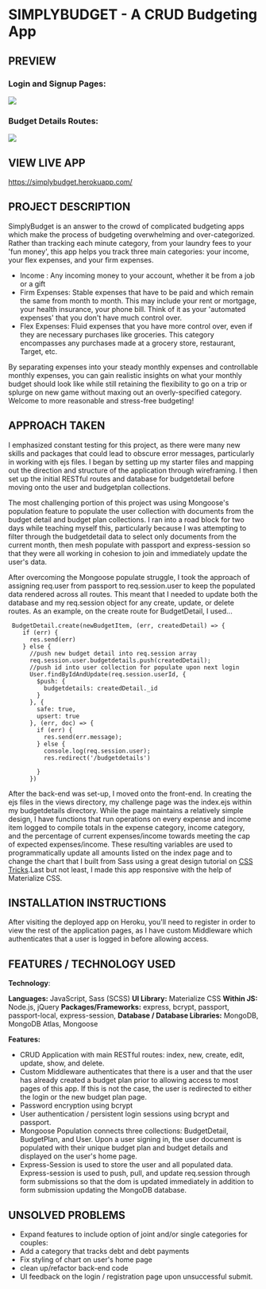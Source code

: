 # SIMPLYBUDGET - A CRUD Budgeting App

## PREVIEW
### Login and Signup Pages:
![](./secondary-readmes/preview-images/log-in-page.gif)

### Budget Details Routes:
![](./secondary-readmes/preview-images/budget-summary.gif)
## VIEW LIVE APP
https://simplybudget.herokuapp.com/

## PROJECT DESCRIPTION
SimplyBudget is an answer to the crowd of complicated budgeting apps which make the process of budgeting overwhelming and over-categorized. Rather than tracking each minute category, from your laundry fees to your 
'fun money', this app helps you track three main categories: your income, your flex expenses, and your firm expenses. 

* Income : Any incoming money to your account, whether it be from a job or a gift
* Firm Expenses: Stable expenses that have to be paid and which remain the same from month to month. This may include your rent or mortgage, your health insurance, your phone bill. Think of it as your 'automated expenses' that you don't have much control over. 
* Flex Expenses: Fluid expenses that you have more control over, even if they are necessary purchases like groceries. This category encompasses any purchases made at a grocery store, restaurant, Target, etc.

By separating expenses into your steady monthly expenses and controllable monthly expenses, you can gain realistic insights on what your monthly budget should look like while still retaining the flexibility to go on a trip or splurge on new game without maxing out an overly-specified category. Welcome to more reasonable and stress-free budgeting!

## APPROACH TAKEN

I emphasized constant testing for this project, as there were many new skills and packages that could lead to obscure error messages, particularly in working with ejs files. I began by setting up my starter files and mapping out the direction and structure of the application through wireframing. I then set up the initial RESTful routes and database for budgetdetail before moving onto the user and budgetplan collections.

The most challenging portion of this project was using Mongoose's population feature to populate the user collection with documents from the budget detail and budget plan collections. I ran into a road block for two days while teaching myself this, particularly because I was attempting to filter through the budgetdetail data to select only documents from the current month, then mesh populate with passport and express-session so that they were all working in cohesion to join and immediately update the user's data. 

After overcoming the Mongoose populate struggle, I took the approach of assigning req.user from passport to req.session.user to keep the populated data rendered across all routes. This meant that I needed to update both the database and my req.session object for any create, update, or delete routes. As an example, on the create route for BudgetDetail, I used...

```
 BudgetDetail.create(newBudgetItem, (err, createdDetail) => {
    if (err) {
      res.send(err)
    } else {
      //push new budget detail into req.session array
      req.session.user.budgetdetails.push(createdDetail);
      //push id into user collection for populate upon next login
      User.findByIdAndUpdate(req.session.userId, {
        $push: {
          budgetdetails: createdDetail._id
        }
      }, {
        safe: true,
        upsert: true
      }, (err, doc) => {
        if (err) {
          res.send(err.message);
        } else {
          console.log(req.session.user);
          res.redirect('/budgetdetails')

        }
      })

```
After the back-end was set-up, I moved onto the front-end. In creating the ejs files in the views directory, my challenge page was the index.ejs within my budgetdetails directory. While the page maintains a relatively simple design, I have functions that run operations on every expense and income item logged to compile totals in the expense category, income category, and the percentage of current expenses/income towards meeting the cap of expected expenses/income. These resulting variables are used to programmatically update all amounts listed on the index page and to change the chart that I built from Sass using a great design tutorial on [CSS Tricks](https://css-tricks.com/making-charts-with-css/).Last but not least, I made this app responsive with the help of Materialize CSS. 

## INSTALLATION INSTRUCTIONS

After visiting the deployed app on Heroku, you'll need to register in order to view the rest of the application pages, as I have custom Middleware which authenticates that a user is logged in before allowing access. 

## FEATURES / TECHNOLOGY USED
__Technology__:

__Languages:__  JavaScript, Sass (SCSS)
__UI Library:__ Materialize CSS
__Within JS:__ Node.js, jQuery
__Packages/Frameworks:__ express, bcrypt, passport, passport-local, express-session,
__Database / Database Libraries:__ MongoDB, MongoDB Atlas, Mongoose

__Features:__
* CRUD Application with main RESTful routes: index, new, create, edit, update, show, and delete.
* Custom Middleware authenticates that there is a user and that the user has already created a budget plan prior to allowing access to most pages of this app. If this is not the case, the user is redirected to either the login or the new budget plan page.
* Password encryption using bcrypt
* User authentication / persistent login sessions using bcrypt and passport. 
* Mongoose Population connects three collections: BudgetDetail, BudgetPlan, and User. Upon a user signing in, the user document is populated with their unique budget plan and budget details and displayed on the user's home page. 
* Express-Session is used to store the user and all populated data. Express-session is used to push, pull, and update req.session through form submissions so that the dom is updated immediately in addition to form submission updating the MongoDB database.

## UNSOLVED PROBLEMS
* Expand features to include option of joint and/or single categories for couples: 
* Add a category that tracks debt and debt payments
* Fix styling of chart on user's home page
* clean up/refactor back-end code 
* UI feedback on the login / registration page upon unsuccessful submit.